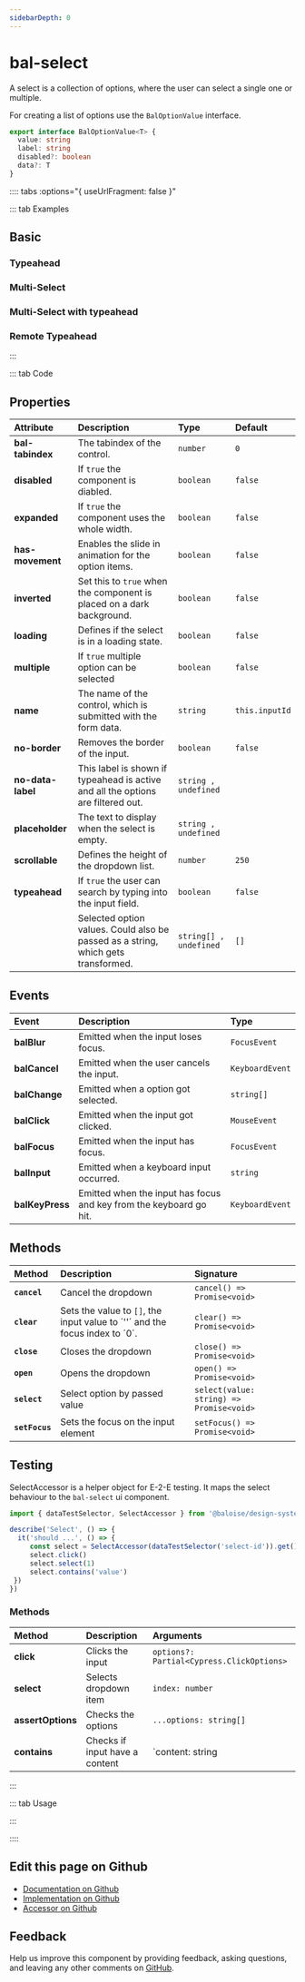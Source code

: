```yaml
---
sidebarDepth: 0
---
```


# bal-select <Badge text="Two-way binding"/>




<!-- START: human documentation top -->

A select is a collection of options, where the user can select a single one or multiple.

<!-- END: human documentation top -->

For creating a list of options use the `BalOptionValue` interface.

```typescript
export interface BalOptionValue<T> {
  value: string
  label: string
  disabled?: boolean
  data?: T
}
```

:::: tabs :options="{ useUrlFragment: false }"

::: tab Examples

## Basic

<ClientOnly><docs-demo-bal-select-87></docs-demo-bal-select-87></ClientOnly>


### Typeahead

<ClientOnly><docs-demo-bal-select-88></docs-demo-bal-select-88></ClientOnly>


### Multi-Select

<ClientOnly><docs-demo-bal-select-89></docs-demo-bal-select-89></ClientOnly>


### Multi-Select with typeahead

<ClientOnly><docs-demo-bal-select-90></docs-demo-bal-select-90></ClientOnly>


### Remote Typeahead

<ClientOnly><docs-demo-bal-select-91></docs-demo-bal-select-91></ClientOnly>


:::

::: tab Code

## Properties


| Attribute         | Description                                                                       | Type                   | Default        |
| :---------------- | :-------------------------------------------------------------------------------- | :--------------------- | :------------- |
| **bal-tabindex**  | The tabindex of the control.                                                      | `number`               | `0`            |
| **disabled**      | If `true` the component is diabled.                                               | `boolean`              | `false`        |
| **expanded**      | If `true` the component uses the whole width.                                     | `boolean`              | `false`        |
| **has-movement**  | Enables the slide in animation for the option items.                              | `boolean`              | `false`        |
| **inverted**      | Set this to `true` when the component is placed on a dark background.             | `boolean`              | `false`        |
| **loading**       | Defines if the select is in a loading state.                                      | `boolean`              | `false`        |
| **multiple**      | If `true` multiple option can be selected                                         | `boolean`              | `false`        |
| **name**          | The name of the control, which is submitted with the form data.                   | `string`               | `this.inputId` |
| **no-border**     | Removes the border of the input.                                                  | `boolean`              | `false`        |
| **no-data-label** | This label is shown if typeahead is active and all the options are filtered out.  | `string , undefined`   |                |
| **placeholder**   | The text to display when the select is empty.                                     | `string , undefined`   |                |
| **scrollable**    | Defines the height of the dropdown list.                                          | `number`               | `250`          |
| **typeahead**     | If `true` the user can search by typing into the input field.                     | `boolean`              | `false`        |
|                   | Selected option values. Could also be passed as a string, which gets transformed. | `string[] , undefined` | `[]`           |

## Events


| Event           | Description                                                        | Type            |
| :-------------- | :----------------------------------------------------------------- | :-------------- |
| **balBlur**     | Emitted when the input loses focus.                                | `FocusEvent`    |
| **balCancel**   | Emitted when the user cancels the input.                           | `KeyboardEvent` |
| **balChange**   | Emitted when a option got selected.                                | `string[]`      |
| **balClick**    | Emitted when the input got clicked.                                | `MouseEvent`    |
| **balFocus**    | Emitted when the input has focus.                                  | `FocusEvent`    |
| **balInput**    | Emitted when a keyboard input occurred.                            | `string`        |
| **balKeyPress** | Emitted when the input has focus and key from the keyboard go hit. | `KeyboardEvent` |

## Methods


| Method         | Description                                                                 | Signature                                |
| :------------- | :-------------------------------------------------------------------------- | :--------------------------------------- |
| **`cancel`**   | Cancel the dropdown                                                         | `cancel() => Promise<void>`              |
| **`clear`**    | Sets the value to `[]`, the input value to ´''´ and the focus index to ´0´. | `clear() => Promise<void>`               |
| **`close`**    | Closes the dropdown                                                         | `close() => Promise<void>`               |
| **`open`**     | Opens the dropdown                                                          | `open() => Promise<void>`                |
| **`select`**   | Select option by passed value                                               | `select(value: string) => Promise<void>` |
| **`setFocus`** | Sets the focus on the input element                                         | `setFocus() => Promise<void>`            |

## Testing


SelectAccessor is a helper object for E-2-E testing.
It maps the select behaviour to the `bal-select` ui component.

```typescript
import { dataTestSelector, SelectAccessor } from '@baloise/design-system-components-testing'

describe('Select', () => {
  it('should ...', () => {
     const select = SelectAccessor(dataTestSelector('select-id')).get()
     select.click()
     select.select(1)
     select.contains('value')
 })
})
```

### Methods

| Method            | Description                    | Arguments                                 |
| :---------------- | :----------------------------- | :---------------------------------------- |
| **click**         | Clicks the input               | `options?: Partial<Cypress.ClickOptions>` |
| **select**        | Selects dropdown item          | `index: number`                           |
| **assertOptions** | Checks the options             | `...options: string[]`                    |
| **contains**      | Checks if input have a content | `content: string | number | RegExp`       |

:::

::: tab Usage

<!-- START: human documentation usage -->

<!-- END: human documentation usage -->

:::


::::

## Edit this page on Github

* [Documentation on Github](https://github.com/baloise/design-system/blob/master/docs/src/components/components/bal-select.md)
* [Implementation on Github](https://github.com/baloise/design-system/blob/master/packages/components/src/components/bal-select)
* [Accessor on Github](https://github.com/baloise/design-system/blob/master/packages/testing/src/accessors/select.accessor.ts)

## Feedback

Help us improve this component by providing feedback, asking questions, and leaving any other comments on [GitHub](https://github.com/baloise/design-system/issues/new).


<ClientOnly>
  <docs-component-script tag="balSelect"></docs-component-script>
</ClientOnly>
